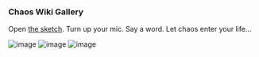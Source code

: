 ### Chaos Wiki Gallery
Open [the sketch](https://editor.p5js.org/ribenamaplesyrup/sketches/XnDq42RFB). Turn up your mic. Say a word. Let chaos enter your life...  ![image](https://user-images.githubusercontent.com/23040351/191853254-d9847124-6b39-4d39-99ae-a27ef85e7b03.png) ![image](https://user-images.githubusercontent.com/23040351/191856888-3aea9706-8402-48ba-a863-7aa890a43c5a.png) ![image](https://user-images.githubusercontent.com/23040351/191856961-fbbaf9c6-5e09-436a-afa9-7e22ac7651bb.png)    
